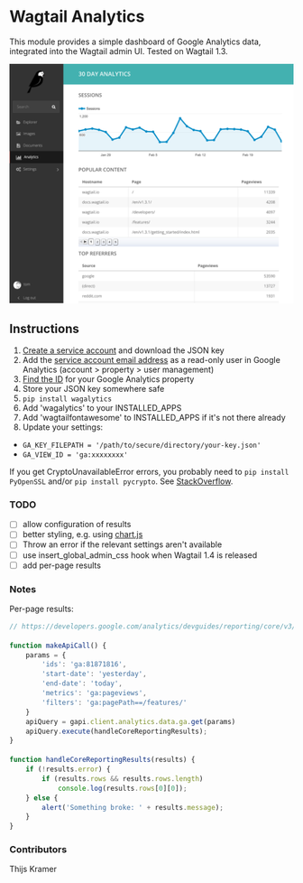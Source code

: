 # Wagtail Analytics

This module provides a simple dashboard of Google Analytics data, integrated into the Wagtail admin UI. Tested on Wagtail 1.3.

![Screenshot](screenshot.png)

## Instructions

1. [Create a service account](https://ga-dev-tools.appspot.com/embed-api/server-side-authorization) and download the JSON key
1. Add the [service account email address](https://console.developers.google.com/permissions/serviceaccounts) as a read-only user in Google Analytics (account > property > user management)
1. [Find the ID](https://lucidpress.zendesk.com/hc/en-us/articles/207335356) for your Google Analytics property
1. Store your JSON key somewhere safe
1. `pip install wagalytics`
1. Add 'wagalytics' to your INSTALLED_APPS
1. Add 'wagtailfontawesome' to INSTALLED_APPS if it's not there already
1. Update your settings:
 - `GA_KEY_FILEPATH = '/path/to/secure/directory/your-key.json'`
 - `GA_VIEW_ID = 'ga:xxxxxxxx'`

If you get CryptoUnavailableError errors, you probably need to `pip install PyOpenSSL` and/or `pip install pycrypto`. See [StackOverflow](http://stackoverflow.com/questions/27305867/google-api-access-using-service-account-oauth2client-client-cryptounavailableerr).

### TODO

 - [ ] allow configuration of results
 - [ ] better styling, e.g. using [chart.js](https://ga-dev-tools.appspot.com/embed-api/third-party-visualizations/)
 - [ ] Throw an error if the relevant settings aren't available
 - [ ] use insert_global_admin_css hook when Wagtail 1.4 is released
 - [ ] add per-page results

### Notes

Per-page results:

```javascript
// https://developers.google.com/analytics/devguides/reporting/core/v3/coreDevguide

function makeApiCall() {
    params = {
        'ids': 'ga:81871816',
        'start-date': 'yesterday',
        'end-date': 'today',
        'metrics': 'ga:pageviews',
        'filters': 'ga:pagePath==/features/'
    }
    apiQuery = gapi.client.analytics.data.ga.get(params)
    apiQuery.execute(handleCoreReportingResults);
}

function handleCoreReportingResults(results) {
    if (!results.error) {
        if (results.rows && results.rows.length)
            console.log(results.rows[0][0]);
    } else {
        alert('Something broke: ' + results.message);
    }
}
```

### Contributors

Thijs Kramer
